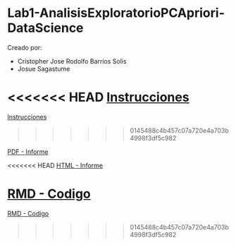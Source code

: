 # Lab1-AnalisisExploratorioPCApriori-DataScience

Creado por:

- Cristopher Jose Rodolfo Barrios Solis
- Josue Sagastume


<<<<<<< HEAD
[Instrucciones](./Laboratorio1.pdf)
=======
[Instrucciones](./Lab1.pdf)
>>>>>>> 0145488c4b457c07a720e4a703b4998f3df5c982

[PDF - Informe](./lab1.pdf)

<<<<<<< HEAD
[HTML - Informe](./lab1.html)

[RMD - Codigo](./lab1.Rmd)
=======
[RMD - Codigo](./)
>>>>>>> 0145488c4b457c07a720e4a703b4998f3df5c982
